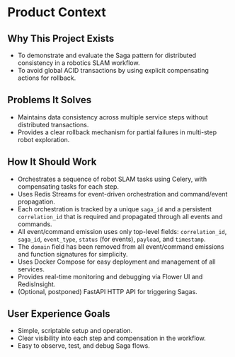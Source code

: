 # Product Context

## Why This Project Exists

- To demonstrate and evaluate the Saga pattern for distributed consistency in a robotics SLAM workflow.
- To avoid global ACID transactions by using explicit compensating actions for rollback.

## Problems It Solves

- Maintains data consistency across multiple service steps without distributed transactions.
- Provides a clear rollback mechanism for partial failures in multi-step robot exploration.

## How It Should Work

- Orchestrates a sequence of robot SLAM tasks using Celery, with compensating tasks for each step.
- Uses Redis Streams for event-driven orchestration and command/event propagation.
- Each orchestration is tracked by a unique `saga_id` and a persistent `correlation_id` that is required and propagated through all events and commands.
- All event/command emission uses only top-level fields: `correlation_id`, `saga_id`, `event_type`, `status` (for events), `payload`, and `timestamp`.
- The `domain` field has been removed from all event/command emissions and function signatures for simplicity.
- Uses Docker Compose for easy deployment and management of all services.
- Provides real-time monitoring and debugging via Flower UI and RedisInsight.
- (Optional, postponed) FastAPI HTTP API for triggering Sagas.

## User Experience Goals

- Simple, scriptable setup and operation.
- Clear visibility into each step and compensation in the workflow.
- Easy to observe, test, and debug Saga flows.
